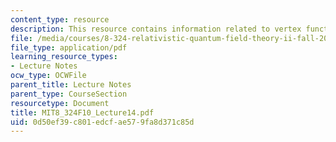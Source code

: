 ```yaml
---
content_type: resource
description: This resource contains information related to vertex function.
file: /media/courses/8-324-relativistic-quantum-field-theory-ii-fall-2010/0d50ef39c801edcfae579fa8d371c85d_MIT8_324F10_Lecture14.pdf
file_type: application/pdf
learning_resource_types:
- Lecture Notes
ocw_type: OCWFile
parent_title: Lecture Notes
parent_type: CourseSection
resourcetype: Document
title: MIT8_324F10_Lecture14.pdf
uid: 0d50ef39-c801-edcf-ae57-9fa8d371c85d
---
```

